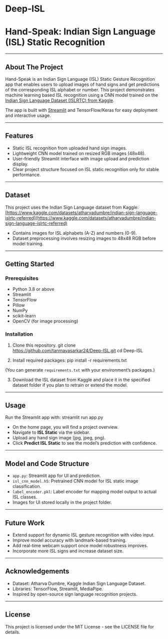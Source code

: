 # Deep-ISL

# Hand-Speak: Indian Sign Language (ISL) Static Recognition


---

## About The Project

Hand-Speak is an Indian Sign Language (ISL) Static Gesture Recognition app that enables users to upload images of hand signs and get predictions of the corresponding ISL alphabet or number. This project demonstrates machine learning based ISL recognition using a CNN model trained on the [Indian Sign Language Dataset (ISLRTC) from Kaggle](https://www.kaggle.com/datasets/atharvadumbre/indian-sign-language-islrtc-referred).

The app is built with [Streamlit](https://streamlit.io/) and TensorFlow/Keras for easy deployment and interactive usage.

---

## Features

- Static ISL recognition from uploaded hand sign images.
- Lightweight CNN model trained on resized RGB images (48x48).
- User-friendly Streamlit interface with image upload and prediction display.
- Clear project structure focused on ISL static recognition only for stable performance.

---

## Dataset

This project uses the Indian Sign Language dataset from Kaggle:  
[https://www.kaggle.com/datasets/atharvadumbre/indian-sign-language-islrtc-referred](https://www.kaggle.com/datasets/atharvadumbre/indian-sign-language-islrtc-referred)

- Contains images for ISL alphabets (A-Z) and numbers (0-9).
- Dataset preprocessing involves resizing images to 48x48 RGB before model training.

---

## Getting Started

### Prerequisites

- Python 3.8 or above
- Streamlit
- TensorFlow
- Pillow
- NumPy
- scikit-learn
- OpenCV (for image processing)

### Installation
1. Clone this repository.
git clone https://github.com/tanmayasarkar24/Deep-ISL.git
cd Deep-ISL

2. Install required packages:
pip install -r requirements.txt

(You can generate `requirements.txt` with your environment’s packages.)

3. Download the ISL dataset from Kaggle and place it in the specified dataset folder if you plan to retrain or extend the model.

---

## Usage

Run the Streamlit app with:
streamlit run app.py


- On the home page, you will find a project overview.
- Navigate to **ISL Static** via the sidebar.
- Upload any hand sign image (jpg, jpeg, png).
- Click **Predict ISL Static** to see the model’s prediction with confidence.

---

## Model and Code Structure

- `app.py`: Streamlit app for UI and prediction.
- `isl_cnn_model.h5`: Pretrained CNN model for ISL static image classification.
- `label_encoder.pkl`: Label encoder for mapping model output to actual ISL classes.
- Images for UI stored locally in the project folder.

---

## Future Work

- Extend support for dynamic ISL gesture recognition with video input.
- Improve model accuracy with landmark-based training.
- Add real-time webcam support once model robustness improves.
- Incorporate more ISL signs and increase dataset size.

---

## Acknowledgements

- Dataset: Atharva Dumbre, Kaggle Indian Sign Language Dataset.
- Libraries: TensorFlow, Streamlit, MediaPipe.
- Inspired by open-source sign language recognition projects.

---

## License

This project is licensed under the MIT License - see the LICENSE file for details.



